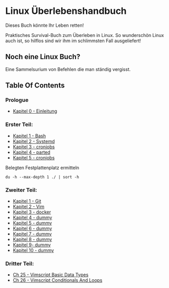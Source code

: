 
# Linux Überlebenshandbuch 

Dieses Buch könnte Ihr Leben retten!

Praktisches Survival-Buch zum Überleben in Linux. So wunderschön Linux auch ist, so hilflos sind wir ihm im schlimmsten Fall ausgeliefert!

## Noch eine Linux Buch?

Eine Sammelsurium von Befehlen die man ständig vergisst. 

## Table Of Contents

### Prologue

- [Kapitel 0 - Einleitung](./kapitel00_einleitung.md)

### Erster Teil: 

- [Kapitel 1 - Bash](./teil01_kapitel01_bash.md)
- [Kapitel 2 - Systemd](./teil01_kapitel02_systemd.md)
- [Kapitel 3 - cronjobs](./teil01_kapitel03_cronjobs.md)
- [Kapitel 4 - parted](./teil01_kapitel04_parted.md)
- [Kapitel 5 - cronjobs](./teil01_kapitel05_du.md)


Belegten Festplattenplatz ermitteln

```
du -h --max-depth 1 ./ | sort -h
```

### Zweiter Teil: 
- [Kapitel 1 - Git](./teil02_kapitel01_git.md)
- [Kapitel 2 - Vim](./teil02_kapitel02_vim.md)
- [Kapitel 3 - docker](./teil02_kapitel03_docker.md)
- [Kapitel 4 - dummy](./teil02_kapitel04_dummy.md)
- [Kapitel 5 - dummy](./teil02_kapitel05_dummy.md)
- [Kapitel 6 - dummy](./teil02_kapitel06_dummy.md)
- [Kapitel 7 - dummy](./teil02_kapitel07_dummy.md)
- [Kapitel 8 - dummy](./teil02_kapitel08_dummy.md)
- [Kapitel 9- dummy](./teil02_kapitel09_dummy.md)
- [Kapitel 10 - dummy](./teil02_kapitel10_dummy.md)




### Dritter Teil: 

- [Ch 25 - Vimscript Basic Data Types](./ch25_vimscript_basic_data_types.md)
- [Ch 26 - Vimscript Conditionals And Loops](./ch26_vimscript_conditionals_and_loops.md)
